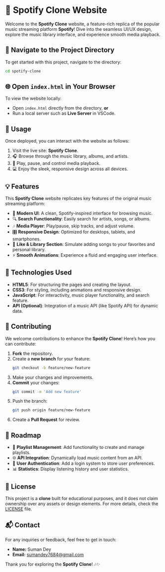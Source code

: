 # 🎵 Spotify Clone Website

Welcome to the **Spotify Clone** website, a feature-rich replica of the popular music streaming platform **Spotify**! Dive into the seamless UI/UX design, explore the music library interface, and experience smooth media playback.

## 🚀 Navigate to the Project Directory

To get started with this project, navigate to the directory:

```bash
cd spotify-clone
```

## 🌐 Open `index.html` in Your Browser

To view the website locally:

- Open `index.html` directly from the directory, **or**
- Run a local server such as **Live Server** in VSCode.

## 📖 Usage

Once deployed, you can interact with the website as follows:

1. Visit the live site: **Spotify Clone**.
2. 🎧 Browse through the music library, albums, and artists.
3. 🎵 Play, pause, and control media playback.
4. 💻 Enjoy the sleek, responsive design across all devices.

## 💡 Features

This **Spotify Clone** website replicates key features of the original music streaming platform:

- 🎨 **Modern UI**: A clean, Spotify-inspired interface for browsing music.
- 🔍 **Search Functionality**: Easily search for artists, songs, or albums.
- 🎶 **Media Player**: Play/pause, skip tracks, and adjust volume.
- 🎛 **Responsive Design**: Optimized for desktops, tablets, and smartphones.
- 💚 **Like & Library Section**: Simulate adding songs to your favorites and personal library.
- ⚡ **Smooth Animations**: Experience a fluid and engaging user interface.

## 📱 Technologies Used

- **HTML5**: For structuring the pages and creating the layout.
- **CSS3**: For styling, including animations and responsive design.
- **JavaScript**: For interactivity, music player functionality, and search feature.
- **API (Optional)**: Integration of a music API (like Spotify API) for dynamic data.

## 🤝 Contributing

We welcome contributions to enhance the **Spotify Clone**! Here’s how you can contribute:

1. **Fork** the repository.
2. Create a **new branch** for your feature:
   ```bash
   git checkout -b feature/new-feature
   ```
3. Make your changes and improvements.
4. **Commit** your changes:
   ```bash
   git commit -m 'Add new feature'
   ```
5. Push the branch:
   ```bash
   git push origin feature/new-feature
   ```
6. Create a **Pull Request** for review.

## 🎯 Roadmap

- 🔄 **Playlist Management**: Add functionality to create and manage playlists.
- 🌐 **API Integration**: Dynamically load music content from an API.
- 💬 **User Authentication**: Add a login system to store user preferences.
- 📊 **Statistics**: Display listening history and user statistics.

## 📜 License

This project is a **clone** built for educational purposes, and it does not claim ownership over any assets or design elements. For more details, check the [LICENSE](./LICENSE) file.

## 📬 Contact

For any inquiries or feedback, feel free to get in touch:

- **Name:** Suman Dey
- **Email:** [sumandey7684@gmail.com](mailto:sumandey7684@gmail.com)

Thank you for exploring the **Spotify Clone**! 🎶✨
